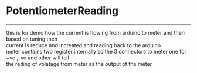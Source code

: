 # PotentiometerReading 

--- 

this is for demo how the current is flowing from arduino to meter and then based on tuning then \
current is reduce and increated and reading back to the arduino \
meter contains two register internally so the 3 connectors to meter one for +ve ,-ve and other will tell \
the reding of volatage from meter as the output of the meter  